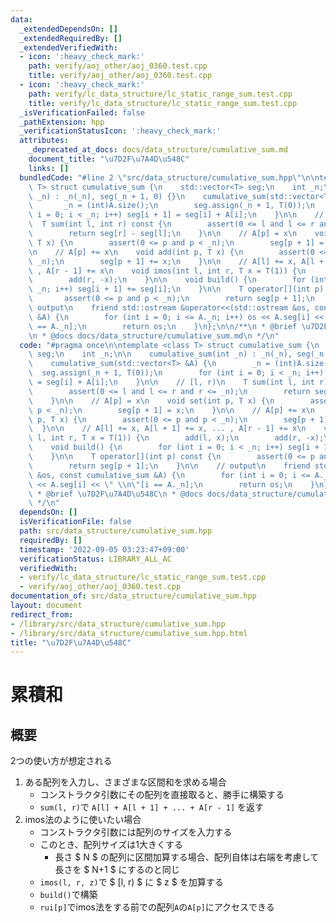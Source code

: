 ```yaml
---
data:
  _extendedDependsOn: []
  _extendedRequiredBy: []
  _extendedVerifiedWith:
  - icon: ':heavy_check_mark:'
    path: verify/aoj_other/aoj_0360.test.cpp
    title: verify/aoj_other/aoj_0360.test.cpp
  - icon: ':heavy_check_mark:'
    path: verify/lc_data_structure/lc_static_range_sum.test.cpp
    title: verify/lc_data_structure/lc_static_range_sum.test.cpp
  _isVerificationFailed: false
  _pathExtension: hpp
  _verificationStatusIcon: ':heavy_check_mark:'
  attributes:
    _deprecated_at_docs: docs/data_structure/cumulative_sum.md
    document_title: "\u7D2F\u7A4D\u548C"
    links: []
  bundledCode: "#line 2 \"src/data_structure/cumulative_sum.hpp\"\n\ntemplate <class\
    \ T> struct cumulative_sum {\n    std::vector<T> seg;\n    int _n;\n\n    cumulative_sum(int\
    \ _n) : _n(_n), seg(_n + 1, 0) {}\n    cumulative_sum(std::vector<T> &A) {\n \
    \       _n = (int)A.size();\n        seg.assign(_n + 1, T(0));\n        for (int\
    \ i = 0; i < _n; i++) seg[i + 1] = seg[i] + A[i];\n    }\n\n    // [l, r)\n  \
    \  T sum(int l, int r) const {\n        assert(0 <= l and l <= r and r <= _n);\n\
    \        return seg[r] - seg[l];\n    }\n\n    // A[p] = x\n    void set(int p,\
    \ T x) {\n        assert(0 <= p and p < _n);\n        seg[p + 1] = x;\n    }\n\
    \n    // A[p] += x\n    void add(int p, T x) {\n        assert(0 <= p and p <\
    \ _n);\n        seg[p + 1] += x;\n    }\n\n    // A[l] += x, A[l + 1] += x, ...\
    \ , A[r - 1] += x\n    void imos(int l, int r, T x = T(1)) {\n        add(l, x);\n\
    \        add(r, -x);\n    }\n\n    void build() {\n        for (int i = 0; i <\
    \ _n; i++) seg[i + 1] += seg[i];\n    }\n\n    T operator[](int p) const {\n \
    \       assert(0 <= p and p < _n);\n        return seg[p + 1];\n    }\n\n    //\
    \ output\n    friend std::ostream &operator<<(std::ostream &os, const cumulative_sum\
    \ &A) {\n        for (int i = 0; i <= A._n; i++) os << A.seg[i] << \" \\n\"[i\
    \ == A._n];\n        return os;\n    }\n};\n\n/**\n * @brief \u7D2F\u7A4D\u548C\
    \n * @docs docs/data_structure/cumulative_sum.md\n */\n"
  code: "#pragma once\n\ntemplate <class T> struct cumulative_sum {\n    std::vector<T>\
    \ seg;\n    int _n;\n\n    cumulative_sum(int _n) : _n(_n), seg(_n + 1, 0) {}\n\
    \    cumulative_sum(std::vector<T> &A) {\n        _n = (int)A.size();\n      \
    \  seg.assign(_n + 1, T(0));\n        for (int i = 0; i < _n; i++) seg[i + 1]\
    \ = seg[i] + A[i];\n    }\n\n    // [l, r)\n    T sum(int l, int r) const {\n\
    \        assert(0 <= l and l <= r and r <= _n);\n        return seg[r] - seg[l];\n\
    \    }\n\n    // A[p] = x\n    void set(int p, T x) {\n        assert(0 <= p and\
    \ p < _n);\n        seg[p + 1] = x;\n    }\n\n    // A[p] += x\n    void add(int\
    \ p, T x) {\n        assert(0 <= p and p < _n);\n        seg[p + 1] += x;\n  \
    \  }\n\n    // A[l] += x, A[l + 1] += x, ... , A[r - 1] += x\n    void imos(int\
    \ l, int r, T x = T(1)) {\n        add(l, x);\n        add(r, -x);\n    }\n\n\
    \    void build() {\n        for (int i = 0; i < _n; i++) seg[i + 1] += seg[i];\n\
    \    }\n\n    T operator[](int p) const {\n        assert(0 <= p and p < _n);\n\
    \        return seg[p + 1];\n    }\n\n    // output\n    friend std::ostream &operator<<(std::ostream\
    \ &os, const cumulative_sum &A) {\n        for (int i = 0; i <= A._n; i++) os\
    \ << A.seg[i] << \" \\n\"[i == A._n];\n        return os;\n    }\n};\n\n/**\n\
    \ * @brief \u7D2F\u7A4D\u548C\n * @docs docs/data_structure/cumulative_sum.md\n\
    \ */\n"
  dependsOn: []
  isVerificationFile: false
  path: src/data_structure/cumulative_sum.hpp
  requiredBy: []
  timestamp: '2022-09-05 03:23:47+09:00'
  verificationStatus: LIBRARY_ALL_AC
  verifiedWith:
  - verify/lc_data_structure/lc_static_range_sum.test.cpp
  - verify/aoj_other/aoj_0360.test.cpp
documentation_of: src/data_structure/cumulative_sum.hpp
layout: document
redirect_from:
- /library/src/data_structure/cumulative_sum.hpp
- /library/src/data_structure/cumulative_sum.hpp.html
title: "\u7D2F\u7A4D\u548C"
---
```

# 累積和

## 概要
2つの使い方が想定される
1. ある配列を入力し、さまざまな区間和を求める場合
    - コンストラクタ引数にその配列を直接取ると、勝手に構築する
    - `sum(l, r)`で `A[l] + A[l + 1] + ... + A[r - 1]` を返す
1. imos法のように使いたい場合
    - コンストラクタ引数には配列のサイズを入力する
    - このとき、配列サイズは1大きくする
        - 長さ $ N $ の配列に区間加算する場合、配列自体は右端を考慮して長さを $ N+1 $ にするのと同じ
    - `imos(l, r, z)`で $ [l, r) $ に $ z $ を加算する
    - `build()`で構築
    - `rui[p]`でimos法をする前での配列`A`の`A[p]`にアクセスできる
